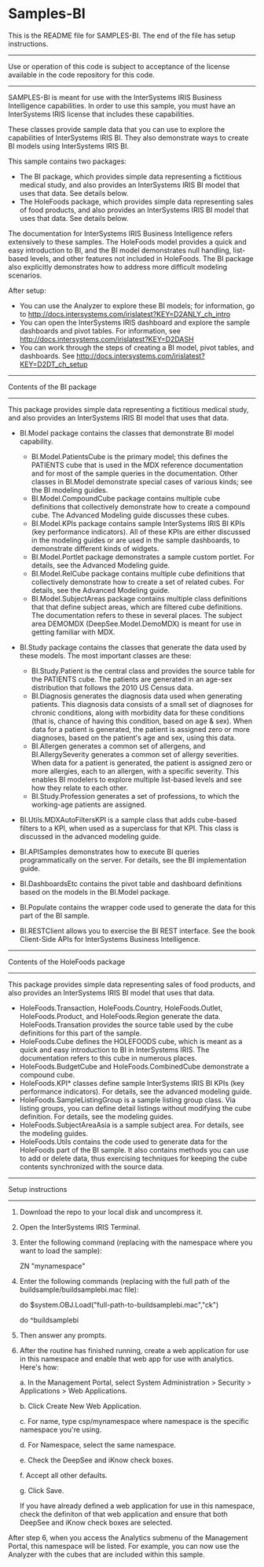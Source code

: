 # Samples-BI
This is the README file for SAMPLES-BI. 
The end of the file has setup instructions.
************************************************************************************
Use or operation of this code is subject to acceptance of the license available in the code 
repository for this code.
************************************************************************************
SAMPLES-BI is meant for use with the InterSystems IRIS Business Intelligence capabilities.
In order to use this sample, you must have an InterSystems IRIS license that includes these capabilities.

These classes provide sample data that you can use to explore the capabilities of InterSystems IRIS BI.
They also demonstrate ways to create BI models using InterSystems IRIS BI.

This sample contains two packages:
* The BI package, which provides simple data representing a fictitious medical study, and also provides 
  an InterSystems IRIS BI model that uses that data. See details below.
* The HoleFoods package, which provides simple data representing sales of food products, and also provides 
  an InterSystems IRIS BI model that uses that data. See details below.

The documentation for InterSystems IRIS Business Intelligence refers extensively to these samples. 
The HoleFoods model provides a quick and easy introduction to BI, and the BI model demonstrates 
null handling, list-based levels, and other features not included in HoleFoods. The BI package also 
explicitly demonstrates how to address more difficult modeling scenarios. 

After setup: 
* You can use the Analyzer to explore these BI models; for information, go to 
  http://docs.intersystems.com/irislatest?KEY=D2ANLY_ch_intro
* You can open the InterSystems IRIS dashboard and explore the sample dashboards and pivot
  tables. For information, see http://docs.intersystems.com/irislatest?KEY=D2DASH
* You can work through the steps of creating a BI model, pivot tables, and dashboards.
  See http://docs.intersystems.com/irislatest?KEY=D2DT_ch_setup

************************************************************************************
Contents of the BI package
************************************************************************************
This package provides simple data representing a fictitious medical study, and also provides 
an InterSystems IRIS BI model that uses that data.

* BI.Model package contains the classes that demonstrate BI model capability.
   -  BI.Model.PatientsCube is the primary model; this defines the PATIENTS cube that is 
      used in the MDX reference documentation and for most of the sample queries in the documentation.
      Other classes in BI.Model demonstrate special cases of various kinds; see the BI modeling guides.
   -  BI.Model.CompoundCube package contains multiple cube definitions that collectively
      demonstrate how to create a compound cube. The Advanced Modeling guide discusses these cubes.
   -  BI.Model.KPIs package contains sample InterSystems IRIS BI KPIs (key performance indicators).
      All of these KPIs are either discussed in the modeling guides or are used in the sample dashboards, 
      to demonstrate different kinds of widgets.
   -  BI.Model.Portlet package demonstrates a sample custom portlet. For details, see the 
      Advanced Modeling guide.
   -  BI.Model.RelCube package contains multiple cube definitions that collectively
      demonstrate how to create a set of related cubes. For details, see the Advanced Modeling guide.
   -  BI.Model.SubjectAreas package contains multiple class definitions that that define 
      subject areas, which are filtered cube definitions. The documentation refers to these in several
      places. The subject area DEMOMDX (DeepSee.Model.DemoMDX) is meant for use in getting familiar
      with MDX.

* BI.Study package contains the classes that generate the data used by these models. The most 
  important classes are these:
   -  BI.Study.Patient is the central class and provides the source table for the PATIENTS cube.
      The patients are generated in an age-sex distribution that follows the 2010 US Census data. 
   -  BI.Diagnosis generates the diagnosis data used when generating patients. This diagnosis
      data consists of a small set of diagnoses for chronic conditions, along with morbidity data
      for these conditions (that is, chance of having this condition, based on age & sex). When data 
      for a patient is generated, the patient is assigned zero or more diagnoses, based on the 
      patient's age and sex, using this data.
   -  BI.Allergen generates a common set of allergens, and BI.AllergySeverity generates a
      common set of allergy severities. When data for a patient is generated, the patient is assigned 
      zero or more allergies, each to an allergen, with a specific severity. This enables BI modelers to
      explore multiple list-based levels and see how they relate to each other.
   -  BI.Study.Profession generates a set of professions, to which the working-age patients are
      assigned.

* BI.Utils.MDXAutoFiltersKPI is a sample class that adds cube-based filters to a KPI, when used
  as a superclass for that KPI. This class is discussed in the advanced modeling guide.

* BI.APISamples demonstrates how to execute BI queries programmatically on the server. For details,
  see the BI implementation guide.

* BI.DashboardsEtc contains the pivot table and dashboard definitions based on the models in
  the BI.Model package.

* BI.Populate contains the wrapper code used to generate the data for this part of the BI sample.

* BI.RESTClient allows you to exercise the BI REST interface. See the book Client-Side APIs 
  for InterSystems Business Intelligence.

************************************************************************************
Contents of the HoleFoods package
************************************************************************************
This package provides simple data representing sales of food products, and also provides 
an InterSystems IRIS BI model that uses that data.
* HoleFoods.Transaction, HoleFoods.Country, HoleFoods.Outlet, HoleFoods.Product, and HoleFoods.Region
  generate the data. HoleFoods.Transation provides the source table used by the cube definitions
  for this part of the sample. 
* HoleFoods.Cube defines the HOLEFOODS cube, which is meant as a quick and easy introduction to BI
  in InterSystems IRIS. The documentation refers to this cube in numerous places.
* HoleFoods.BudgetCube and HoleFoods.CombinedCube demonstrate a compound cube.
* HoleFoods.KPI* classes define sample InterSystems IRIS BI KPIs (key performance indicators).
  For details, see the advanced modeling guide.
* HoleFoods.SampleListingGroup is a sample listing group class. Via listing groups, you can define
  detail listings without modifying the cube definition. For details, see the modeling guides.
* HoleFoods.SubjectAreaAsia is a sample subject area. For details, see the modeling guides.
* HoleFoods.Utils contains the code used to generate data for the HoleFoods part of the BI sample.
  It also contains methods you can use to add or delete data, thus exercising techniques for
  keeping the cube contents synchronized with the source data.

************************************************************************************
Setup instructions
************************************************************************************
1. Download the repo to your local disk and uncompress it.
2. Open the InterSystems IRIS Terminal.
3. Enter the following command (replacing with the namespace where you want to load the sample):

   ZN "mynamespace"
4. Enter the following commands (replacing with the full path of the buildsample/buildsamplebi.mac file):

   do $system.OBJ.Load("full-path-to-buildsamplebi.mac","ck")
   
   do ^buildsamplebi
5. Then answer any prompts.
6. After the routine has finished running, create a web application for use in this namespace and 
   enable that web app for use with analytics. Here's how:

   a. In the Management Portal, select System Administration > Security > Applications > Web Applications. 

   b. Click Create New Web Application. 

   c. For name, type csp/mynamespace where namespace is the specific namespace you're using. 

   d. For Namespace, select the same namespace. 

   e. Check the DeepSee and iKnow check boxes. 

   f. Accept all other defaults. 

   g. Click Save.

   If you have already defined a web application for use in this namespace, check the definiton of that web
   application and ensure that both DeepSee and iKnow check boxes are selected.

After step 6, when you access the Analytics submenu of the Management Portal, this namespace will be listed.
For example, you can now use the Analyzer with the cubes that are included within this sample.
